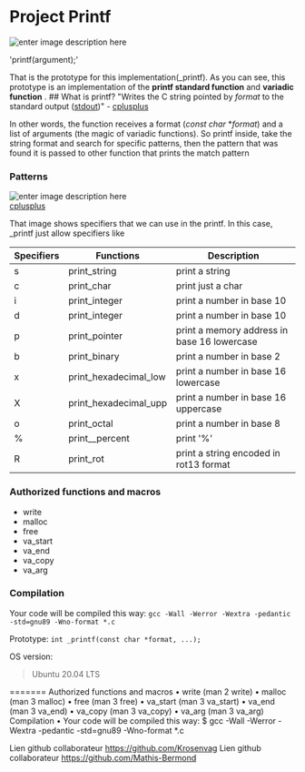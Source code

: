 # Project Printf
![enter image description here](https://i.redd.it/ocz7g3ixkl211.jpg)

'printf(argument);'

That is the prototype for this implementation(_printf). As you can see, this prototype is an implementation of the **printf standard function** and **variadic function** .  ## What is printf? "Writes the C string pointed by _format_ to the standard output ([stdout](http://www.cplusplus.com/stdout))" - [cplusplus](http://www.cplusplus.com/reference/cstdio/printf/) 

In other words, the function receives a format (*const char* **format*) and a list of arguments (the magic of variadic functions). So printf inside, take the string format and search for specific patterns, then the pattern that was found it is passed to other function that prints the match pattern  

### Patterns 

![enter image description here](https://i.imgur.com/vmU0FhC.png) 	
 [cplusplus](http://www.cplusplus.com/reference/cstdio/printf)  

That image shows specifiers that we can use in the printf.  In this case, _printf just allow specifiers like

|Specifiers|Functions|Description| 
|--|--|--|
|s|print_string|print a string| 
|c|print_char|print just a char| 
|i|print_integer|print a number in base 10|
|d|print_integer|print a number in base 10|
|p|print_pointer|print a memory address in base 16 lowercase| 
|b|print_binary|print a number in base 2|
|x|print_hexadecimal_low|print a number in base 16 lowercase| 
|X|print_hexadecimal_upp|print a number in base 16 uppercase|
|o|print_octal|print a number in base 8| 
|%|print__percent|print '%'|
|R|print_rot|print a string encoded in rot13 format| 

### Authorized functions and macros

- write
- malloc
- free
- va_start
- va_end
- va_copy
- va_arg

### Compilation

Your code will be compiled this way:
`gcc -Wall -Werror -Wextra -pedantic -std=gnu89 -Wno-format *.c`

Prototype: 
`int _printf(const char *format, ...);`

OS version:

>Ubuntu 20.04 LTS


=======
Authorized functions and macros • write (man 2 write) • malloc (man 3 malloc) • free (man 3 free) • va_start (man 3 va_start) • va_end (man 3 va_end) • va_copy (man 3 va_copy) • va_arg (man 3 va_arg) Compilation • Your code will be compiled this way: $ gcc -Wall -Werror -Wextra -pedantic -std=gnu89 -Wno-format *.c

Lien github collaborateur https://github.com/Krosenvag
Lien github collaborateur https://github.com/Mathis-Bermond
